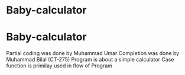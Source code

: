 # Baby-calculator
# Baby-calculator
Partial coding was done by Muhammad Umar
Completion was done by Muhammad Bilal (CT-275)
Program is about a simple calculator
Case function is primilay used in flow of Program
